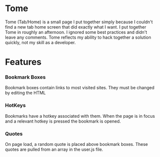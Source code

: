 # Tome
Tome (Tab/Home) is a small page I put together simply because I couldn't find a new tab home screen that did exactly what I want. I put together Tome in roughly an afternoon. I ignored some best practices and didn't leave any comments. Tome reflects my ability to hack together a solution quickly, not my skill as a developer.
# Features
### Bookmark Boxes
Bookmark boxes contain links to most visited sites. They must be changed by editing the HTML

### HotKeys
Bookmarks have a hotkey associated with them. When the page is in focus and a relevant hotkey is pressed the bookmark is opened.

### Quotes
On page load, a random quote is placed above bookmark boxes. These quotes are pulled from an array in the user.js file.

